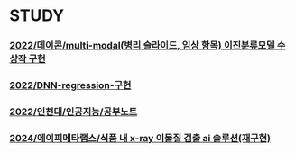 # STUDY

### [2022/데이콘/multi-modal(병리 슬라이드, 임상 항목) 이진분류모델 수상작 구현](https://github.com/leeminjae007/STUDY/blob/main/multi-modal(%EB%B3%91%EB%A6%AC%20%EC%8A%AC%EB%9D%BC%EC%9D%B4%EB%93%9C%2C%20%EC%9E%84%EC%83%81%20%ED%95%AD%EB%AA%A9)%20%EC%9D%B4%EC%A7%84%EB%B6%84%EB%A5%98%EB%AA%A8%EB%8D%B8%20%EC%88%98%EC%83%81%EC%9E%91%20%EA%B3%B5%EB%B6%80%EC%9A%A9.ipynb)

### [2022/DNN-regression-구현](https://github.com/leeminjae007/STUDY/blob/main/DNN-regression-study.ipynb)

### [2022/인천대/인공지능/공부노트](https://github.com/leeminjae007/STUDY/blob/main/2022%20Artificial%20Intelligence%20NoteBook.ipynb)

### [2024/에이피메타랩스/식품 내 x-ray 이물질 검출 ai 솔루션(재구현)](https://github.com/leeminjae007/STUDY/blob/main/Food%20X-RAY%20foreign%20matter%20detection%20AI%20solution)
